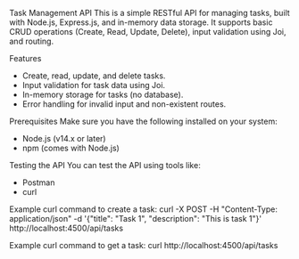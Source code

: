 Task Management API
This is a simple RESTful API for managing tasks, built with Node.js, Express.js, and in-memory data storage. It supports basic CRUD operations (Create, Read, Update, Delete), input validation using Joi, and routing.

Features
- Create, read, update, and delete tasks.
- Input validation for task data using Joi.
- In-memory storage for tasks (no database).
- Error handling for invalid input and non-existent routes.

Prerequisites
Make sure you have the following installed on your system:
- Node.js (v14.x or later)
- npm (comes with Node.js)

Testing the API
You can test the API using tools like:
- Postman
- curl

Example curl command to create a task:
curl -X POST -H "Content-Type: application/json" -d '{"title": "Task 1", "description": "This is task 1"}' http://localhost:4500/api/tasks

Example curl command to get a task:
curl http://localhost:4500/api/tasks